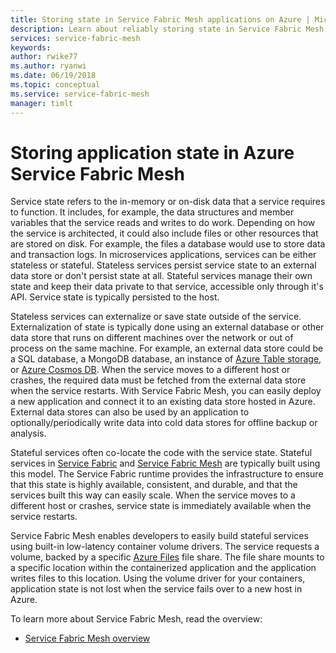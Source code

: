 ```yaml
---
title: Storing state in Service Fabric Mesh applications on Azure | Microsoft Docs
description: Learn about reliably storing state in Service Fabric Mesh applications running on Azure.
services: service-fabric-mesh
keywords: 
author: rwike77
ms.author: ryanwi
ms.date: 06/19/2018
ms.topic: conceptual
ms.service: service-fabric-mesh
manager: timlt
---
```

# Storing application state in Azure Service Fabric Mesh

Service state refers to the in-memory or on-disk data that a service requires to function. It includes, for example, the data structures and member variables that the service reads and writes to do work. Depending on how the service is architected, it could also include files or other resources that are stored on disk. For example, the files a database would use to store data and transaction logs.  In microservices applications, services can be either stateless or stateful.  Stateless services persist service state to an external data store or don't persist state at all.  Stateful services manage their own state and keep their data private to that service, accessible only through it's API. Service state is typically persisted to the host.

Stateless services can externalize or save state outside of the service. Externalization of state is typically done using an external database or other data store that runs on different machines over the network or out of process on the same machine. For example, an external data store could be a SQL database, a MongoDB database, an instance of [Azure Table storage](/azure/storage/tables/table-storage-overview), or [Azure Cosmos DB](/azure/cosmos-db/introduction). When the service moves to a different host or crashes, the required data must be fetched from the external data store when the service restarts. With Service Fabric Mesh, you can easily deploy a new application and connect it to an existing data store hosted in Azure.  External data stores can also be used by an application to optionally/periodically write data into cold data stores for offline backup or analysis.

Stateful services often co-locate the code with the service state. Stateful services in [Service Fabric](/azure/service-fabric) and [Service Fabric Mesh](service-fabric-mesh-overview.md) are typically built using this model. The Service Fabric runtime provides the infrastructure to ensure that this state is highly available, consistent, and durable, and that the services built this way can easily scale.  When the service moves to a different host or crashes, service state is immediately available when the service restarts.

Service Fabric Mesh enables developers to easily build stateful services using built-in low-latency container volume drivers. The service requests a volume, backed by a specific [Azure Files](/azure/storage/files/storage-files-introduction) file share.  The file share mounts to a specific location within the containerized application and the application writes files to this location. Using the volume driver for your containers, application state is not lost when the service fails over to a new host in Azure.

To learn more about Service Fabric Mesh, read the overview:
- [Service Fabric Mesh overview](service-fabric-mesh-overview.md)